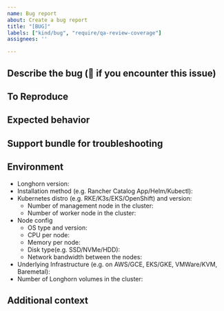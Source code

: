 ```yaml
---
name: Bug report
about: Create a bug report
title: "[BUG]"
labels: ["kind/bug", "require/qa-review-coverage"]
assignees: ''

---
```


## Describe the bug (🐛 if you encounter this issue)

<!--A clear and concise description of what the bug is.-->

## To Reproduce

<!--Provide the steps to reproduce the behavior.-->

## Expected behavior

<!--A clear and concise description of what you expected to happen.-->

## Support bundle for troubleshooting

<!--Provide a support bundle when the issue happens. You can generate a support bundle using the link at the footer of the Longhorn UI. Check [here](https://longhorn.io/docs/latest/advanced-resources/support-bundle/).-->

## Environment

<!-- Suggest checking the doc of the best practices of using Longhorn. [here](https://longhorn.io/docs/1.5.1/best-practices)-->
 - Longhorn version:
 - Installation method (e.g. Rancher Catalog App/Helm/Kubectl):
 - Kubernetes distro (e.g. RKE/K3s/EKS/OpenShift) and version:
   - Number of management node in the cluster:
   - Number of worker node in the cluster:
 - Node config
   - OS type and version:
   - CPU per node:
   - Memory per node:
   - Disk type(e.g. SSD/NVMe/HDD):
   - Network bandwidth between the nodes:
 - Underlying Infrastructure (e.g. on AWS/GCE, EKS/GKE, VMWare/KVM, Baremetal):
 - Number of Longhorn volumes in the cluster:

## Additional context

<!--Add any other context about the problem here.-->

